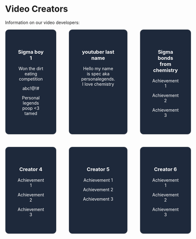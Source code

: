 # Video Creators

Information on our video developers:

<div style="display: grid; grid-template-columns: repeat(3, 1fr); gap: 40px; width: 100%; max-width: 1200px; margin: 0 auto;">

  <div style="border: 1px solid #ccc; padding: 40px; border-radius: 12px; text-align: center; background-color: #1e293b; color: #ffffff;">
    <h3>Sigma boy 1</h3>
    <p>Won the dirt eating competition</p>
    <p>abc!@!#</p>
    <p>Personal legends poop &lt;3 tamed</p>
  </div>

  <div style="border: 1px solid #ccc; padding: 40px; border-radius: 12px; text-align: center; background-color: #1e293b; color: #ffffff;">
    <h3>youtuber last name</h3>
    <p>Hello my name is spec aka personalegends. I love chemistry </p>

  </div>

  <div style="border: 1px solid #ccc; padding: 40px; border-radius: 12px; text-align: center; background-color: #1e293b; color: #ffffff;">
    <h3>Sigma bonds from chemistry</h3>
    <p>Achievement 1</p>
    <p>Achievement 2</p>
    <p>Achievement 3</p>
  </div>

  <div style="border: 1px solid #ccc; padding: 40px; border-radius: 12px; text-align: center; background-color: #1e293b; color: #ffffff;">
    <h3>Creator 4</h3>
    <p>Achievement 1</p>
    <p>Achievement 2</p>
    <p>Achievement 3</p>
  </div>

  <div style="border: 1px solid #ccc; padding: 40px; border-radius: 12px; text-align: center; background-color: #1e293b; color: #ffffff;">
    <h3>Creator 5</h3>
    <p>Achievement 1</p>
    <p>Achievement 2</p>
    <p>Achievement 3</p>
  </div>

  <div style="border: 1px solid #ccc; padding: 40px; border-radius: 12px; text-align: center; background-color: #1e293b; color: #ffffff;">
    <h3>Creator 6</h3>
    <p>Achievement 1</p>
    <p>Achievement 2</p>
    <p>Achievement 3</p>
  </div>


</div>
